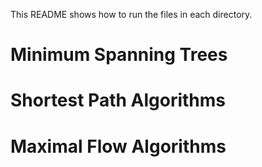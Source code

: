 This README shows how to run the files in each directory.

# Minimum Spanning Trees



# Shortest Path Algorithms


# Maximal Flow Algorithms